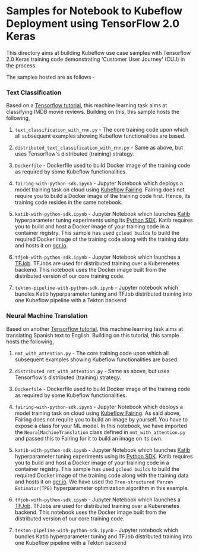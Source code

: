# Samples for Notebook to Kubeflow Deployment using TensorFlow 2.0 Keras
This directory aims at building Kubeflow use case samples with Tensorflow 2.0 Keras training code demonstrating 'Customer User Journey' (CUJ) in the process.

The samples hosted are as follows - 
### Text Classification 
Based on a [Tensorflow tutorial](https://www.tensorflow.org/tutorials/keras/text_classification_with_hub), this machine learning task aims at classifying IMDB movie 
reviews. Building on this, this sample hosts the following,
1. `text_classification_with_rnn.py` - The core training code upon which all subsequent examples showing Kubeflow functionalities are based.

2. `distributed_text_classification_with_rnn.py` - Same as above, but uses Tensorflow's distributed (training) strategy.

3. `Dockerfile` - Dockerfile used to build Docker image of the training code as required by some Kubeflow functionalities.

4. `fairing-with-python-sdk.ipynb` - Jupyter Notebook which deploys a model training task on cloud using [Kubeflow Fairing](https://www.kubeflow.org/docs/fairing/fairing-overview/). 
Fairing does not require you to build a Docker image of the training code first. Hence, its training code resides in the same notebook.

5. `katib-with-python-sdk.ipynb` - Jupyter Notebook which launches [Katib](https://www.kubeflow.org/docs/components/hyperparameter-tuning/hyperparameter/) 
hyperparameter tuning experiments using its [Python SDK](https://github.com/kubeflow/katib/tree/master/sdk/python). Katib requires you to build and host a
Docker image of your training code in a container registry. This sample has used `gcloud builds` to build the required Docker image of the training code along with
the training data and hosts it on [gcr.io](gcr.io).

6. `tfjob-with-python-sdk.ipynb` - Jupyter Notebook which launches a [TFJob](https://www.kubeflow.org/docs/components/training/tftraining/). TFJobs are used 
for distributed training over a Kuberenetes backend. This notebook uses the Docker image built from the distributed version of our core training code.

7. `tekton-pipeline-with-python-sdk.ipynb` - Jupyter notebook which bundles Katib hyperparameter tuning and TFJob distributed training into one Kubeflow pipeline with a Tekton backend

### Neural Machine Translation 
Based on another [Tensorflow tutorial](https://www.tensorflow.org/tutorials/text/nmt_with_attention), this machine learning task aims at translating Spanish text to English. Building on this tutorial, this sample hosts the following,
1. `nmt_with_attention.py` - The core training code upon which all subsequent examples showing Kubeflow functionalities are based.

2. `distributed_nmt_with_attention.py` - Same as above, but uses Tensorflow's distributed (training) strategy.

3. `Dockerfile` - Dockerfile used to build Docker image of the training code as required by some Kubeflow functionalities.

4. `fairing-with-python-sdk.ipynb` - Jupyter Notebook which deploys a model training task on cloud using [Kubeflow Fairing](https://www.kubeflow.org/docs/fairing/fairing-overview/). 
As said above, Fairing does not require you to build an image by yourself. You have to expose a class for your ML model. In this notebook, we have imported the `NeuralMachineTranslation` class defined in `nmt_with_attention.py` and passed this to Fairing for it to build an image on its own.

5. `katib-with-python-sdk.ipynb` - Jupyter Notebook which launches [Katib](https://www.kubeflow.org/docs/components/hyperparameter-tuning/hyperparameter/) 
hyperparameter tuning experiments using its [Python SDK](https://github.com/kubeflow/katib/tree/master/sdk/python). Katib requires you to build and host a
Docker image of your training code in a container registry. This sample has used `gcloud builds` to build the required Docker image of the training code along with the training data and hosts it on [gcr.io](gcr.io). We have used the `Tree-structured Parzen Estimator(TPE)` hyperparameter optimization algorithm in this example.

6. `tfjob-with-python-sdk.ipynb` - Jupyter Notebook which launches a [TFJob](https://www.kubeflow.org/docs/components/training/tftraining/). TFJobs are used 
for distributed training over a Kuberenetes backend. This notebook uses the Docker image built from the distributed version of our core training code.

7. `tekton-pipeline-with-python-sdk.ipynb` - Jupyter notebook which bundles Katib hyperparameter tuning and TFJob distributed training into one Kubeflow pipeline with a Tekton backend
